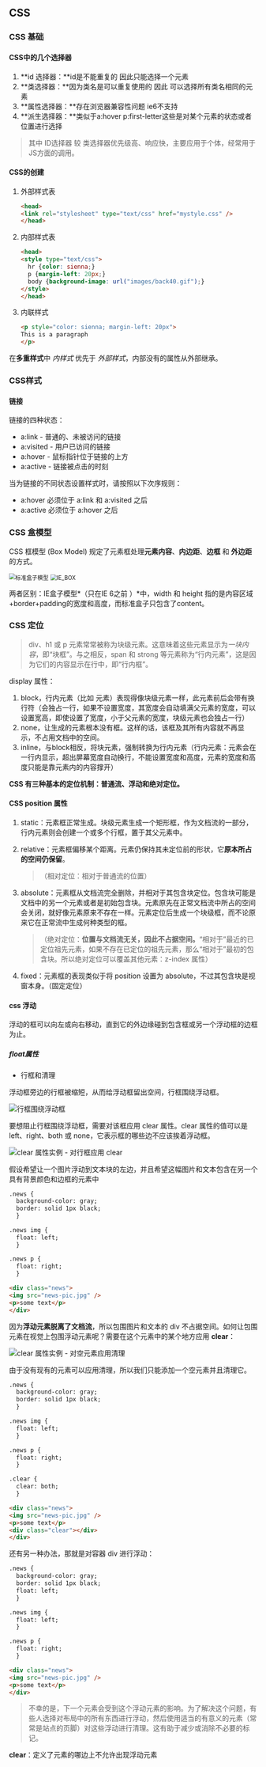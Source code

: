 ## CSS

### CSS 基础

#### CSS中的几个选择器

1. **id 选择器：**id是不能重复的 因此只能选择一个元素
2. **类选择器：**因为类名是可以重复使用的 因此 可以选择所有类名相同的元素
3. **属性选择器：**存在浏览器兼容性问题 ie6不支持
4. **派生选择器：**类似于a:hover p:first-letter这些是对某个元素的状态或者位置进行选择

> 其中 ID选择器 较 类选择器优先级高、响应快，主要应用于个体，经常用于JS方面的调用。

#### CSS的创建

1. 外部样式表

   ```html
   <head>
   <link rel="stylesheet" type="text/css" href="mystyle.css" />
   </head>
   ```

2. 内部样式表

   ```html
   <head>
   <style type="text/css">
     hr {color: sienna;}
     p {margin-left: 20px;}
     body {background-image: url("images/back40.gif");}
   </style>
   </head>
   ```

3. 内联样式

   ```html
   <p style="color: sienna; margin-left: 20px">
   This is a paragraph
   </p>
   ```

在**多重样式**中 *内样式*  优先于 *外部样式*，内部没有的属性从外部继承。

### CSS样式

#### 链接

链接的四种状态：

- a:link - 普通的、未被访问的链接
- a:visited - 用户已访问的链接
- a:hover - 鼠标指针位于链接的上方
- a:active - 链接被点击的时刻

当为链接的不同状态设置样式时，请按照以下次序规则：

- a:hover 必须位于 a:link 和 a:visited 之后
- a:active 必须位于 a:hover 之后

### CSS 盒模型

CSS 框模型 (Box Model) 规定了元素框处理**元素内容**、**内边距**、**边框** 和 **外边距** 的方式。

<img src="res/BOX.jpg" alt="标准盒子模型" style="zoom:80%;" />

<img src="res/ie_box.jpg" alt="IE_BOX" style="zoom: 80%;" />

两者区别：IE盒子模型*（只在IE 6之前 ）*中，width 和 height 指的是内容区域+border+padding的宽度和高度，而标准盒子只包含了content。

### CSS 定位

> div、h1 或 p 元素常常被称为块级元素。这意味着这些元素显示为*一块内容*，即“块框”。与之相反，span 和 strong 等元素称为“行内元素”，这是因为它们的内容显示在行中，即“行内框”。

display 属性：

1. block，行内元素（比如 <a> 元素）表现得像块级元素一样，此元素前后会带有换行符（会独占一行，如果不设置宽度，其宽度会自动填满父元素的宽度，可以设置宽高，即使设置了宽度，小于父元素的宽度，块级元素也会独占一行）
2. none，让生成的元素根本没有框。这样的话，该框及其所有内容就不再显示，不占用文档中的空间。
3. inline，与block相反，将块元素，强制转换为行内元素（行内元素：元素会在一行内显示，超出屏幕宽度自动换行，不能设置宽度和高度，元素的宽度和高度只能是靠元素内的内容撑开）

**CSS 有三种基本的定位机制：普通流、浮动和绝对定位。**

#### CSS position 属性

1. static：元素框正常生成。块级元素生成一个矩形框，作为文档流的一部分，行内元素则会创建一个或多个行框，置于其父元素中。

2. relative：元素框偏移某个距离。元素仍保持其未定位前的形状，它**原本所占的空间仍保留**。

   > （相对定位：相对于普通流的位置）

3. absolute：元素框从文档流完全删除，并相对于其包含块定位。包含块可能是文档中的另一个元素或者是初始包含块。元素原先在正常文档流中所占的空间会关闭，就好像元素原来不存在一样。元素定位后生成一个块级框，而不论原来它在正常流中生成何种类型的框。

   > （绝对定位：**位置与文档流无关，因此不占据空间。**“相对于”最近的已定位祖先元素，如果不存在已定位的祖先元素，那么“相对于”最初的包含块。所以绝对定位可以覆盖其他元素：z-index 属性）

4. fixed：元素框的表现类似于将 position 设置为 absolute，不过其包含块是视窗本身。（固定定位）

#### css 浮动

浮动的框可以向左或向右移动，直到它的外边缘碰到包含框或另一个浮动框的边框为止。

##### float属性

- 行框和清理

浮动框旁边的行框被缩短，从而给浮动框留出空间，行框围绕浮动框。

![行框围绕浮动框](res/ct_css_positioning_floating_linebox.gif)

要想阻止行框围绕浮动框，需要对该框应用 clear 属性。clear 属性的值可以是 left、right、both 或 none，它表示框的哪些边不应该挨着浮动框。

![clear 属性实例 - 对行框应用 clear](res/ct_css_positioning_floating_clear.gif)

假设希望让一个图片浮动到文本块的左边，并且希望这幅图片和文本包含在另一个具有背景颜色和边框的元素中

```html
.news {
  background-color: gray;
  border: solid 1px black;
  }

.news img {
  float: left;
  }

.news p {
  float: right;
  }

<div class="news">
<img src="news-pic.jpg" />
<p>some text</p>
</div>
```

因为**浮动元素脱离了文档流**，所以包围图片和文本的 div 不占据空间。如何让包围元素在视觉上包围浮动元素呢？需要在这个元素中的某个地方应用 **clear**：

![clear 属性实例 - 对空元素应用清理](res/ct_css_positioning_floating_clear_div.gif)

由于没有现有的元素可以应用清理，所以我们只能添加一个空元素并且清理它。

```html
.news {
  background-color: gray;
  border: solid 1px black;
  }

.news img {
  float: left;
  }

.news p {
  float: right;
  }

.clear {
  clear: both;
  }

<div class="news">
<img src="news-pic.jpg" />
<p>some text</p>
<div class="clear"></div>
</div>
```

还有另一种办法，那就是对容器 div 进行浮动：

```html
.news {
  background-color: gray;
  border: solid 1px black;
  float: left;
  }

.news img {
  float: left;
  }

.news p {
  float: right;
  }

<div class="news">
<img src="news-pic.jpg" />
<p>some text</p>
</div>
```

> 不幸的是，下一个元素会受到这个浮动元素的影响。为了解决这个问题，有些人选择对布局中的所有东西进行浮动，然后使用适当的有意义的元素（常常是站点的页脚）对这些浮动进行清理。这有助于减少或消除不必要的标记。

**clear**：定义了元素的哪边上不允许出现浮动元素